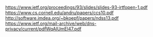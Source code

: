 https://www.ietf.org/proceedings/93/slides/slides-93-irtfopen-1.pdf
https://www.cs.cornell.edu/andru/papers/ccs10.pdf
http://software.imdea.org/~bkoepf/papers/ndss13.pdf
https://www.ietf.org/mail-archive/web/dns-privacy/current/pdfWqAIUmEl47.pdf